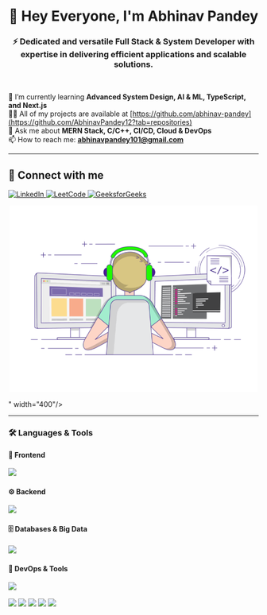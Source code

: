 <h1 align="center">👋 Hey Everyone, I'm Abhinav Pandey</h1>  
<h3 align="center">⚡ Dedicated and versatile Full Stack & System Developer with expertise in delivering efficient applications and scalable solutions.</h3><br>

🌱 I’m currently learning **Advanced System Design, AI & ML, TypeScript, and Next.js**  
👨‍💻 All of my projects are available at [https://github.com/abhinav-pandey](https://github.com/AbhinavPandey12?tab=repositories)  
💬 Ask me about **MERN Stack, C/C++, CI/CD, Cloud & DevOps**  
📫 How to reach me: **abhinavpandey101@gmail.com**  

---

<!-- Connect with me section -->
<h2 align="left">🤝 Connect with me</h2>
  <!-- LinkedIn -->
<p align="left">
  <a href="https://www.linkedin.com/in/abhinav-pandey-465914223/" target="_blank">
    <img src="https://skillicons.dev/icons?i=linkedin" alt="LinkedIn" height="40" />
  </a>
  <!-- LeetCode -->
  <a href="https://leetcode.com/u/abhinavpandey101/" target="_blank">
    <img src="https://upload.wikimedia.org/wikipedia/commons/1/19/LeetCode_logo_black.png" alt="LeetCode" height="40"/>
  </a>
 <!-- GeeksforGeeks -->
  <a href="https://auth.geeksforgeeks.org/user/abhinavpandey101/" target="_blank">
    <img src="https://upload.wikimedia.org/wikipedia/commons/4/43/GeeksforGeeks.svg" alt="GeeksforGeeks" height="40"/>
  </a>
</p>

<!-- Coding GIF section -->
<p align="center">
  <img src="https://raw.githubusercontent.com/devSouvik/devSouvik/master/gif3.gif" alt="Coding GIF" width="500"/>
</p>" width="400"/>
</p>

---

### 🛠️ Languages & Tools

#### 🎨 Frontend  
<p align="left">  
  <img src="https://skillicons.dev/icons?i=html,css,js,ts,react,angular,redux,bootstrap,tailwind,figma&perline=12" />  
</p>  

#### ⚙️ Backend  
<p align="left">  
  <img src="https://skillicons.dev/icons?i=nodejs,express,java,spring,py,django&perline=12" />  
</p>  

#### 🗄️ Databases & Big Data  
<p align="left">  
  <img src="https://skillicons.dev/icons?i=mongodb,mysql,postgres,graphql,firebase,hadoop&perline=12" />  
</p>  

#### 🔧 DevOps & Tools  
<p align="left">  
  <img src="https://skillicons.dev/icons?i=docker,jenkins,git,linux,aws,postman,cpp,opencv,pyspark,pytorch&perline=12" />  
</p>  

<!-- Extra badges for tools not supported by skillicons.dev -->
<p align="left">  
<img src="https://img.shields.io/badge/Cassandra-1287B1?style=for-the-badge&logo=apache-cassandra&logoColor=white" />  
<img src="https://img.shields.io/badge/Hive-FDEE21?style=for-the-badge&logo=apache-hive&logoColor=black" />  
<img src="https://img.shields.io/badge/Matlab-FF7400?style=for-the-badge&logo=mathworks&logoColor=white" />  
<img src="https://img.shields.io/badge/Pandas-150458?style=for-the-badge&logo=pandas&logoColor=white" />  
<img src="https://img.shields.io/badge/Seaborn-3776AB?style=for-the-badge&logo=python&logoColor=white" />  
</p>  
